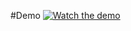 #Demo
[![Watch the demo](https://img.youtube.com/vi/5zeeyEwEy7A/0.jpg)](https://youtu.be/5zeeyEwEy7A)

